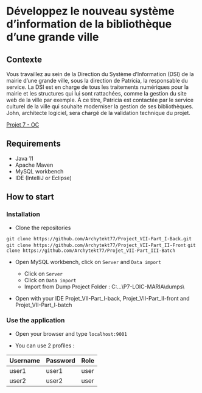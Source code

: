 # Développez le nouveau système d’information de la bibliothèque d’une grande ville

## Contexte
Vous travaillez au sein de la Direction du Système d’Information (DSI)  de la mairie d’une grande ville, sous la direction de Patricia, la responsable du service. 
La DSI est en charge de tous les traitements numériques pour la mairie et les structures qui lui sont rattachées, comme la gestion du site web de la ville par exemple.
À ce titre, Patricia est contactée par le service culturel de la ville qui souhaite moderniser la gestion de ses bibliothèques. John, architecte logiciel, sera chargé de la validation technique du projet.

[Projet 7 - OC](https://openclassrooms.com/fr/paths/88/projects/128/assignment)

## Requirements

* Java 11
* Apache Maven
* MySQL workbench
* IDE (IntelliJ or Eclipse)


## How to start
### Installation

* Clone the repositories

`git clone https://github.com/Archytekt77/Project_VII-Part_I-Back.git`
`git clone https://github.com/Archytekt77/Project_VII-Part_II-Front`
`git clone https://github.com/Archytekt77/Projet_VII-Part_III-Batch`

* Open MySQL workbench, click on `Server` and `Data import`
    * Click on `Server`
    * Click on `Data import`
    * Import from Dump Project Folder : C:...\P7-LOIC-MARIA\dumps\
  
* Open with your IDE Projet_VII-Part_I-back, Projet_VII-Part_II-front and Projet_VII-Part_I-batch


### Use the application

* Open your browser and type `localhost:9001`

* You can use 2 profiles :

Username | Password | Role
-----|----------|-----
user1 | user1 | user
user2 | user2 | user
